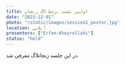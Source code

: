 ```yaml
---
title: اولین نشست برخط لاگ زنجان
date: "2023-12-01"
photo: "/static/images/session1_poster.jpg"
location: آنلاین
presenters: ["Erfan-Kheyrollahi"]
status: "held"
---
```


در این جلسه زنجانلاگ معرفی شد.